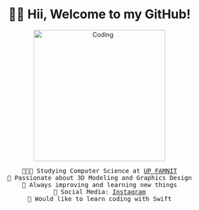 <h1 align="center">👋🏼 Hii, Welcome to my GitHub!</h1>

<p align="center">
  <img src="https://preview.redd.it/qwn3slk3bw991.gif?width=640&crop=smart&auto=webp&s=fb85e92b6d25dcae5868857701d4a653b4f0835d" alt="Coding" width="300">
</p>

<p align="center">
  <samp>
    👨🏼‍💻 Studying Computer Science at <a href="https://www.famnit.upr.si">UP FAMNIT</a><br>
    💟 Passionate about 3D Modeling and Graphics Design<br>
    🚀 Always improving and learning new things<br>
    📲 Social Media: <a href="https://www.instagram.com/valentino.ivanovski/" target="_blank">Instagram</a><br>
    🦅 Would like to learn coding with Swift
  </samp>
</p>
